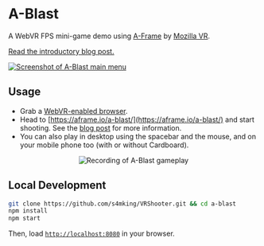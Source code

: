 # A-Blast

A WebVR FPS mini-game demo using [A-Frame](http://aframe.io) by [Mozilla VR](http://mozvr.com).

[Read the introductory blog post.](https://blog.mozvr.com/a-blast/)

[![Screenshot of A-Blast main menu](assets/readme/mainmenu2.png)](https://aframe.io/a-blast/)

## Usage

- Grab a [WebVR-enabled browser](https://webvr.info/).
- Head to [https://aframe.io/a-blast/](https://aframe.io/a-blast/) and start shooting. See the [blog post](https://blog.mozvr.com/a-blast/) for more information.
- You can also play in desktop using the spacebar and the mouse, and on your mobile phone too (with or without Cardboard).

<p align="center">
  <img src="assets/readme/a-blast-3s.gif" alt="Recording of A-Blast gameplay">
</p>

## Local Development

```bash
git clone https://github.com/s4mking/VRShooter.git && cd a-blast
npm install
npm start
```

Then, load [`http://localhost:8080`](http://localhost:8080) in your browser.

